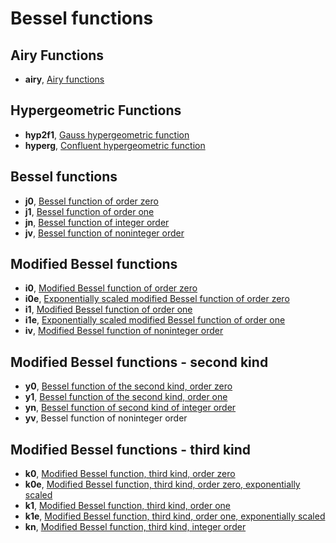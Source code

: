 # Bessel functions

## Airy Functions

* **airy**, [Airy functions](doubldoc.md#airy)

## Hypergeometric Functions

* **hyp2f1**, [Gauss hypergeometric function](doubldoc.md#hyp2f1)
* **hyperg**, [Confluent hypergeometric function](doubldoc.md#hyperg)

## Bessel functions

* **j0**, [Bessel function of order zero](doubldoc.md#j0)
* **j1**, [Bessel function of order one](doubldoc.md#j1)
* **jn**, [Bessel function of integer order](doubldoc.md#jn)
* **jv**, [Bessel function of noninteger order](doubldoc.md#jv)

## Modified Bessel functions

* **i0**, [Modified Bessel function of order zero](doubldoc.md#i0)
* **i0e**, [Exponentially scaled modified Bessel function of order zero](doubldoc.md#i0e)
* **i1**, [Modified Bessel function of order one](doubldoc.md#i1)
* **i1e**, [Exponentially scaled modified Bessel function of order one](doubldoc.md#i1e)
* **iv**, [Modified Bessel function of noninteger order](doubldoc.md#iv)

## Modified Bessel functions - second kind

* **y0**, [Bessel function of the second kind, order zero](doubldoc.md#y0)
* **y1**, [Bessel function of the second kind, order one](doubldoc.md#y1)
* **yn**, [Bessel function of second kind of integer order](doubldoc.md#yn)
* **yv**, Bessel function of noninteger order

## Modified Bessel functions - third kind

* **k0**, [Modified Bessel function, third kind, order zero](doubldoc.md#k0)
* **k0e**, [Modified Bessel function, third kind, order zero, exponentially scaled](doubldoc.md#k0e)
* **k1**, [Modified Bessel function, third kind, order one](doubldoc.md#k1)
* **k1e**, [Modified Bessel function, third kind, order one, exponentially scaled](doubldoc.md#k1e)
* **kn**, [Modified Bessel function, third kind, integer order](doubldoc.md#kn)
